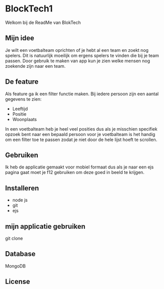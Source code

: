 # BlockTech1

Welkom bij de ReadMe van BlokTech

## Mijn idee

Je wilt een voetbalteam oprichten of je hebt al een team en zoekt nog spelers. Dit is natuurlijk moeilijk om ergens spelers te vinden die bij je team passen. Door gebruik te maken van app kun je zien welke mensen nog zoekende zijn naar een team.

## De feature

Als feature ga ik een filter functie maken. Bij iedere persoon zijn een aantal gegevens te zien:
- Leeftijd
- Positie
- Woonplaats

In een voetbalteam heb je heel veel posities dus als je misschien specifiek opzoek bent naar een bepaald persoon voor je voetbalteam is het handig om een filter toe te passen zodat je niet door de hele lijst hoeft te scrollen.

## Gebruiken

Ik heb de applicatie gemaakt voor mobiel formaat dus als je naar een ejs pagina gaat moet je f12 gebruiken om deze goed in beeld te krijgen.

## Installeren
- node js
- git
- ejs



## mijn applicatie gebruiken

git clone

## Database

MongoDB

## License
